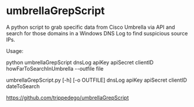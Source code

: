 # umbrellaGrepScript
A python script to grab specific data from Cisco Umbrella via API and search for those domains in a Windows DNS Log to find suspicious source IPs.

Usage:

python umbrellaGrepScript dnsLog apiKey apiSecret clientID howFarToSearchInUmbrella --outfile file

umbrellaGrepScript.py [-h] [-o OUTFILE] dnsLog apiKey apiSecret clientID dateToSearch
                  
https://github.com/trippedego/umbrellaGrepScript
